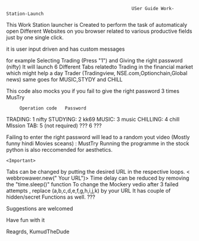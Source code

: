                                                    USer Guide Work-Station-Launch


This Work Station launcher is Created to perform the task of automaticaly open Different Websites on you browser related to various productive fields just by one single click. 

it is user input driven and has custom messages

for example Selecting Trading (Press "1") and Giving the right password (nifty) It will launch 6 Different Tabs relatedto Trading in the financial market which might help a day Trader (Tradingview, NSE.com,Optionchain,Global news)
same goes for MUSIC,STYDY and CHILL

This code also mocks you if you fail to give the right password 3 times            MusTry


   <PASSWORD and Operation Codes>

         Operation code   Password
TRADING:      1          nifty
STUDYING:      2         kk69
MUSIC:          3        music
CHILLING:        4       chill  
MIssion TAB:      5       (not required)
???                6     ???

Failing to enter the right password will lead to a random yout video (Mostly funny hindi Movies sceans) :     MustTry
Running the programme in the stock python is also reccomended for aesthetics.
 
    <Important>
             
Tabs can be changed by putting the desired URL in the respective loops.  < webbrowawer.new(" Your URL")>
Time delay can be reduced by removing the "time.sleep()" function
To change the Mockery vedio after 3 failed attempts , replace (a,b,c,d,e,f,g,h,i,j,k) by your URL
It has couple of hidden/secret Functions as well. ???

Suggestions are welcomed

Have fun with it

Reagrds,
KumudTheDude




